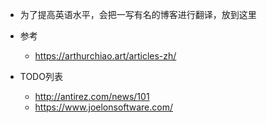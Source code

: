 + 为了提高英语水平，会把一写有名的博客进行翻译，放到这里
+ 参考
  + https://arthurchiao.art/articles-zh/

+ TODO列表
  + http://antirez.com/news/101 
  + https://www.joelonsoftware.com/
